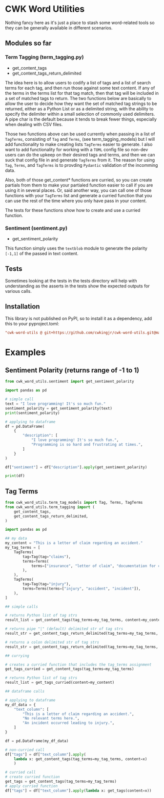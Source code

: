 # CWK Word Utilities

Nothing fancy here as it's just a place to stash some word-related tools so they can be generally available in different scenarios.

## Modules so far

### Term Tagging (term_tagging.py)

- get_content_tags
- get_content_tags_return_delimited

The idea here is to allow users to codify a list of tags and a list of search terms for each tag, and then run those against some text content. If any of the terms in the terms list for that tag match, then that tag will be included in a set of matched tags to return. The two functions below are basically to allow the user to decide how they want the set of matched tag strings to be returned, either as a Python List or as a delimited string, with the ability to specify the delimiter within a small selection of commonly used delimiters. A pipe char is the default because it tends to break fewer things, especially when dealing with CSV files.

Those two functions above can be used currently when passing in a list of `TagTerms`, consisting of `Tag` and `Terms`, (see term_tagging_models) but I will add functionality to make creating lists `TagTerms` easier to generate. I also want to add functionality for working with a `TOML` config file so non-dev users can do the upkeep on their desired tags and terms, and then we can suck that config file in and generate `TagTerms` from it. The reason for using `Tag`, `Terms`, and `TagTerms` is to provding `Pydantic` validation of the incomming data.

Also, both of those get_content\* functions are curried, so you can create partials from them to make your partialed function easier to call if you are using it in several places. Or, said another way, you can call one of those functions with your `TagTerms` list and generate a curried function that you can use the rest of the time where you only have pass in your content.

The tests for these functions show how to create and use a curried function.

### Sentiment (sentiment.py)

- get_sentiment_polarity

This function simply uses the `textblob` module to generate the polarity `[-1,1]` of the passed in text content.

## Tests

Sometimes looking at the tests in the tests directory will help with understanding as the asserts in the tests show the expected outputs for various calls.

## Installation

This library is not published on PyPI, so to install it as a dependency, add this to your pyproject.toml:

```toml
"cwk-word-utils @ git+https://github.com/cwkingjr/cwk-word-utils.git@main",
```

# Examples

## Sentiment Polarity (returns range of -1 to 1)

```python
from cwk_word_utils.sentiment import get_sentiment_polarity

import pandas as pd

# simple call
text = "I love programming! It's so much fun."
sentiment_polarity = get_sentiment_polarity(text)
print(sentiment_polarity)

# applying to dataframe
df = pd.DataFrame(
    {
        "description": [
            "I love programming! It's so much fun.",
            "Programming is so hard and frustrating at times.",
        ]
    }
)

df["sentiment"] = df["description"].apply(get_sentiment_polarity)

print(df)
```

## Tag Terms

```python
from cwk_word_utils.term_tag_models import Tag, Terms, TagTerms
from cwk_word_utils.term_tagging import (
    get_content_tags,
    get_content_tags_return_delimited,
)

import pandas as pd

## my data
my_content = "This is a letter of claim regarding an accident."
my_tag_terms = [
    TagTerms(
        tag=Tag(tag="claims"),
        terms=Terms(
            terms=["insurance", "letter of claim", "documentation for claims"],
        ),
    ),
    TagTerms(
        tag=Tag(tag="injury"),
        terms=Terms(terms=["injury", "accident", "incident"]),
    ),
]

## simple calls

# returns Python list of tag strs
result_list = get_content_tags(tag_terms=my_tag_terms, content=my_content)

# returns pipe "|" (default) delimited str of tag strs
result_str = get_content_tags_return_delimited(tag_terms=my_tag_terms, content=my_content)

# returns a colon delimited str of tag strs
result_str = get_content_tags_return_delimited(tag_terms=my_tag_terms, content=my_content, delimiter=":")

## currying

# creates a curried function that includes the tag_terms assignment
get_tags_curried = get_content_tags(tag_terms=my_tag_terms)

# returns Python list of tag strs
result_list = get_tags_curried(content=my_content)

## dataframe calls

# applying to dataframe
my_df_data = {
    "text_column": [
        "This is a letter of claim regarding an accident.",
        "No relevant terms here.",
        "An incident occurred leading to injury.",
    ]
}

df = pd.DataFrame(my_df_data)

# non-curried call
df["tags"] = df["text_column"].apply(
    lambda x: get_content_tags(tag_terms=my_tag_terms, content=x)
    )

# curried call
# create curried function
get_tags = get_content_tags(tag_terms=my_tag_terms)
# apply curried function
df["tags"] = df["text_column"].apply(lambda x: get_tags(content=x))
```
